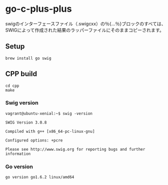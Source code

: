 # go-c-plus-plus

swigのインターフェースファイル（.swigcxx）の％{...％}ブロックのすべては、SWIGによって作成された結果のラッパーファイルにそのままコピーされます。

## Setup

```shell
brew install go swig
```

## CPP build

```shell
cd cpp
make
```

### Swig version

```shell
vagrant@ubuntu-xenial:~$ swig -version

SWIG Version 3.0.8

Compiled with g++ [x86_64-pc-linux-gnu]

Configured options: +pcre

Please see http://www.swig.org for reporting bugs and further information
```

### Go version

```shell
go version go1.6.2 linux/amd64
```
